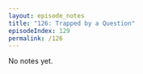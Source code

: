 ```yaml
---
layout: episode_notes
title: "126: Trapped by a Question"
episodeIndex: 129
permalink: /126
---
```

No notes yet.
